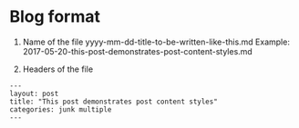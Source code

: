 # Blog format

1. Name of the file
    yyyy-mm-dd-title-to-be-written-like-this.md
    Example:
    2017-05-20-this-post-demonstrates-post-content-styles.md

2. Headers of the file
```
---
layout: post
title: "This post demonstrates post content styles"
categories: junk multiple
---
```
